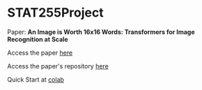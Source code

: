 # STAT255Project

Paper: **An Image is Worth 16x16 Words: Transformers for Image Recognition at Scale**

Access the paper [here](https://arxiv.org/abs/2010.11929)

Access the paper's repository [here](https://github.com/google-research/vision_transformer)

Quick Start at [colab](https://colab.research.google.com/github/google-research/vision_transformer/blob/main/vit_jax.ipynb#scrollTo=rL0jQRBCgeJA)
